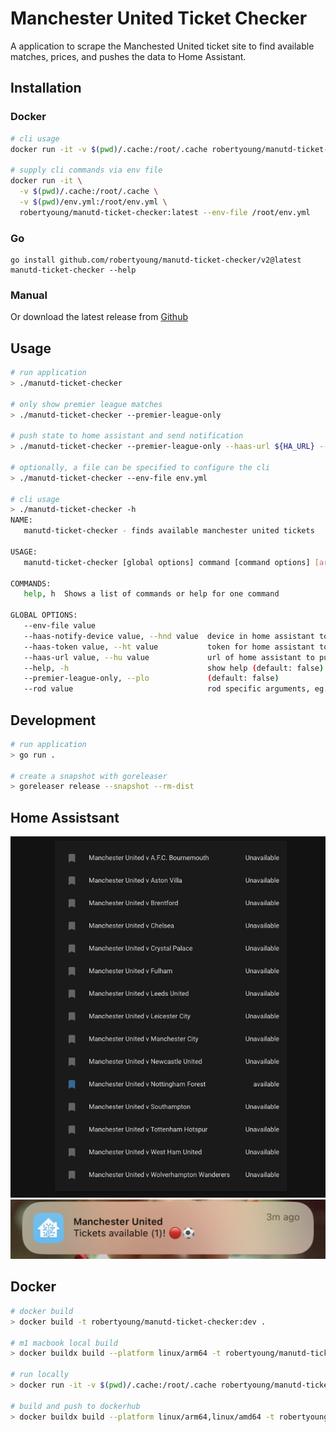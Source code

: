 # Manchester United Ticket Checker

A application to scrape the Manchested United ticket site to find available matches, prices, and pushes the data to Home Assistant.

## Installation 

### Docker

```sh
# cli usage
docker run -it -v $(pwd)/.cache:/root/.cache robertyoung/manutd-ticket-checker:latest --help

# supply cli commands via env file
docker run -it \
  -v $(pwd)/.cache:/root/.cache \
  -v $(pwd)/env.yml:/root/env.yml \
  robertyoung/manutd-ticket-checker:latest --env-file /root/env.yml
```

### Go

```
go install github.com/robertyoung/manutd-ticket-checker/v2@latest
manutd-ticket-checker --help
```

### Manual 

Or download the latest release from [Github](https://github.com/RobertYoung/manutd-ticket-checker/releases/latest)

## Usage

```sh
# run application
> ./manutd-ticket-checker

# only show premier league matches
> ./manutd-ticket-checker --premier-league-only

# push state to home assistant and send notification
> ./manutd-ticket-checker --premier-league-only --haas-url ${HA_URL} --haas-token ${HA_TOKEN}

# optionally, a file can be specified to configure the cli
> ./manutd-ticket-checker --env-file env.yml

# cli usage
> ./manutd-ticket-checker -h
NAME:
   manutd-ticket-checker - finds available manchester united tickets

USAGE:
   manutd-ticket-checker [global options] command [command options] [arguments...]

COMMANDS:
   help, h  Shows a list of commands or help for one command

GLOBAL OPTIONS:
   --env-file value
   --haas-notify-device value, --hnd value  device in home assistant to send the notification to
   --haas-token value, --ht value           token for home assistant to authenticate to the api
   --haas-url value, --hu value             url of home assistant to push state and messages to
   --help, -h                               show help (default: false)
   --premier-league-only, --plo             (default: false)
   --rod value                              rod specific arguments, eg. https://go-rod.github.io/#/get-started/README?id=slow-motion-and-visual-trace
```

## Development

```sh
# run application
> go run .

# create a snapshot with goreleaser
> goreleaser release --snapshot --rm-dist
```

## Home Assistsant

![Home Assistant Dashboard Example](/assets/img/haas_dashboard.png "Home Assistant Dashboard Example")
![Home Assistant Notification Example](/assets/img/haas_notification.jpeg "Home Assistant Notification Example")

## Docker

```sh
# docker build
> docker build -t robertyoung/manutd-ticket-checker:dev .

# m1 macbook local build
> docker buildx build --platform linux/arm64 -t robertyoung/manutd-ticket-checker:dev --load .

# run locally
> docker run -it -v $(pwd)/.cache:/root/.cache robertyoung/manutd-ticket-checker:dev

# build and push to dockerhub
> docker buildx build --platform linux/arm64,linux/amd64 -t robertyoung/manutd-ticket-checker:dev --push .
```